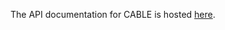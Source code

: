 The API documentation for CABLE is hosted [here][API].

[API]: https://cable-lsm.github.io/CABLE/api/